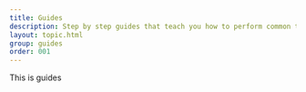 ```yaml
---
title: Guides
description: Step by step guides that teach you how to perform common tasks with Perk.
layout: topic.html
group: guides
order: 001
---
```


This is guides
